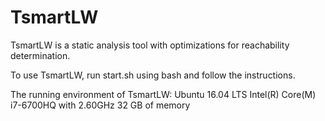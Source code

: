 # TsmartLW
TsmartLW is a static analysis tool with optimizations for reachability determination.

To use TsmartLW, run start.sh using bash and follow the instructions.

The running environment of TsmartLW:
Ubuntu 16.04 LTS
Intel(R) Core(M) i7-6700HQ with 2.60GHz
32 GB of memory